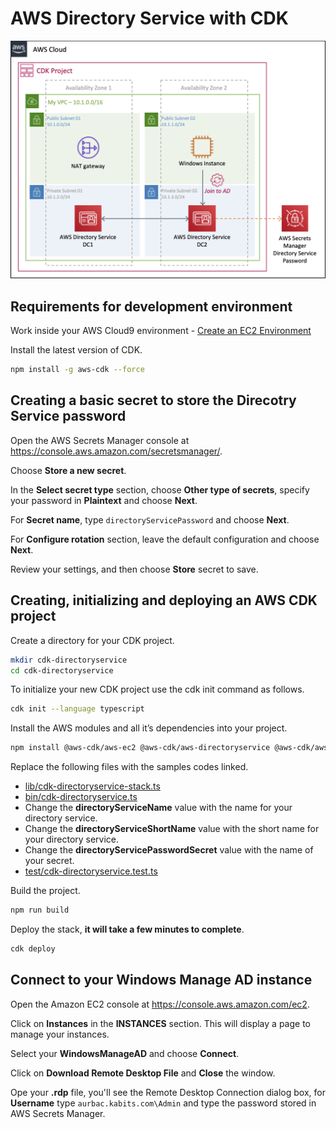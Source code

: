 # AWS Directory Service with CDK

![AWS Directory Service with CDK](images/diagram.png)

## Requirements for development environment

Work inside your AWS Cloud9 environment - [Create an EC2 Environment](https://docs.aws.amazon.com/cloud9/latest/user-guide/create-environment-main.html#create-environment-console)

Install the latest version of CDK.

``` bash
npm install -g aws-cdk --force
```

## Creating a basic secret to store the Direcotry Service password

Open the AWS Secrets Manager console at https://console.aws.amazon.com/secretsmanager/.

Choose **Store a new secret**.

In the **Select secret type** section, choose **Other type of secrets**, specify your password in **Plaintext** and choose **Next**.

For **Secret name**, type `directoryServicePassword` and choose **Next**.

For **Configure rotation** section, leave the default configuration and choose **Next**.

Review your settings, and then choose **Store** secret to save.

## Creating, initializing and deploying an AWS CDK project

Create a directory for your CDK project.

``` bash
mkdir cdk-directoryservice
cd cdk-directoryservice
```

To initialize your new CDK project use the cdk init command as follows.

``` bash
cdk init --language typescript
```

Install the AWS modules and all it’s dependencies into your project.

``` bash
npm install @aws-cdk/aws-ec2 @aws-cdk/aws-directoryservice @aws-cdk/aws-ssm @aws-cdk/aws-iam
```

Replace the following files with the samples codes linked.

* [lib/cdk-directoryservice-stack.ts](lib/cdk-directoryservice-stack.ts)
* [bin/cdk-directoryservice.ts](bin/cdk-directoryservice.ts)
 * Change the **directoryServiceName** value with the name for your directory service.
 * Change the **directoryServiceShortName** value with the short name for your directory service.
 * Change the **directoryServicePasswordSecret** value with the name of your secret.
* [test/cdk-directoryservice.test.ts](test/cdk-directoryservice.test.ts)

Build the project.

``` bash
npm run build
```

Deploy the stack, **it will take a few minutes to complete**.

``` bash
cdk deploy
```

## Connect to your Windows Manage AD instance

Open the Amazon EC2 console at https://console.aws.amazon.com/ec2.

Click on **Instances** in the **INSTANCES** section. This will display a page to manage your instances.

Select your **WindowsManageAD** and choose **Connect**.

Click on **Download Remote Desktop File** and **Close** the window.

Ope your **.rdp** file, you'll see the Remote Desktop Connection dialog box, for **Username** type `aurbac.kabits.com\Admin` and type the password stored in AWS Secrets Manager.
